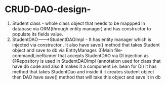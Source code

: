 # CRUD-DAO-design-
1) Student class - whole class object that needs to be mappped in database via ORM(through entity manager) and has constructor to populate its fields value.
2) StudentDAO--->StudentDAOImpl - It has entity manager which is injected via constructor . It also have save() method that takes Student object and save to db via EntityManager.
3)Main file-
  commandLineRunner that accepts StudentDAO via DI injection as @Repository is used in StudentDAOImpl (annotation used for class that have db code and also it makes it a component i.e. bean for DI)
  it has method that takes StudentDao and inside it it creates student object then DAO have save() method that will take this object and save it in db   
